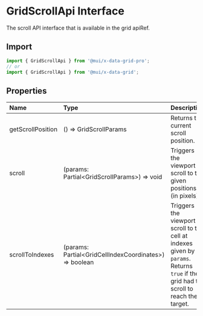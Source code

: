 # GridScrollApi Interface

<p class="description">The scroll API interface that is available in the grid apiRef.</p>

## Import

```js
import { GridScrollApi } from '@mui/x-data-grid-pro';
// or
import { GridScrollApi } from '@mui/x-data-grid';
```

## Properties

| Name                                             | Type                                                                                           | Description                                                                                                                                  |
| :----------------------------------------------- | :--------------------------------------------------------------------------------------------- | :------------------------------------------------------------------------------------------------------------------------------------------- |
| <span class="prop-name">getScrollPosition</span> | <span class="prop-type">() =&gt; GridScrollParams</span>                                       | Returns the current scroll position.                                                                                                         |
| <span class="prop-name">scroll</span>            | <span class="prop-type">(params: Partial&lt;GridScrollParams&gt;) =&gt; void</span>            | Triggers the viewport to scroll to the given positions (in pixels).                                                                          |
| <span class="prop-name">scrollToIndexes</span>   | <span class="prop-type">(params: Partial&lt;GridCellIndexCoordinates&gt;) =&gt; boolean</span> | Triggers the viewport to scroll to the cell at indexes given by `params`.<br />Returns `true` if the grid had to scroll to reach the target. |
